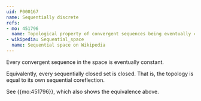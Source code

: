 ```yaml
---
uid: P000167
name: Sequentially discrete
refs:
- mo: 451796
  name: Topological property of convergent sequences being eventually constant
- wikipedia: Sequential_space
  name: Sequential space on Wikipedia
---
```


Every convergent sequence in the space is eventually constant.

Equivalently, every sequentially closed set is closed.  That is, the topology is equal to its own sequential coreflection.

See {{mo:451796}}, which also shows the equivalence above.
